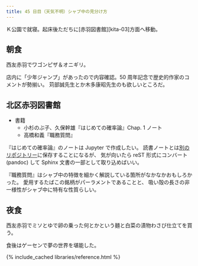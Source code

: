 ```yaml
---
title: 45 日目（天気不明）シャブ中の見分け方
---
```


Ｋ公園で就寝。起床後ただちに[赤羽図書館][kita-03]方面へ移動。

## 朝食

西友赤羽でワゴンピザ＆オニギリ。

店内に「少年ジャンプ」があったので内容確認。50 周年記念で歴史的作家のコメントが勢揃い。
苅部誠先生とか木多康昭先生のも欲しいところだ。

## 北区赤羽図書館

* 書籍
  * 小杉のぶ子、久保幹雄『はじめての確率論』Chap. 1 ノート
  * 高橋和義『職務質問』

『はじめての確率論』のノートは Jupyter で作成したい。
読書ノートとは[別のリポジトリー][kosugi11]に保存することになるが、
気が向いたら reST 形式にコンバート (pandoc) して Sphinx 文書の一部として取り込めばいい。

『職務質問』はシャブ中の特徴を細かく解説している箇所がなかなかおもしろかった。
愛用するたばこの銘柄がパーラメントであることと、
吸い殻の長さの非一様性がシャブ中に特有な性質らしい。

## 夜食

西友赤羽でミソとゆで卵の乗った何とかという麺と白菜の漬物わさび仕立てを買う。

食後はゲーセンで夢の世界を堪能した。

[kosugi11]: https://github.com/showa-yojyo/jupyter-notebooks/kosugi11
{% include_cached libraries/reference.html %}
